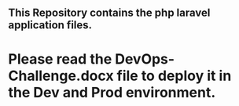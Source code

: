 ## This Repository contains the php laravel application files. 
# Please read the DevOps-Challenge.docx file to deploy it in the Dev and Prod environment. 
